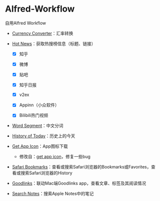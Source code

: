 # Alfred-Workflow
自用Alfred Workflow

- [Currency Converter](https://github.com/BlackCCCat/Alfred-Workflow/tree/main/currency-converter)：汇率转换


- [Hot News](https://github.com/BlackCCCat/Alfred-Workflow/tree/main/hot-news)：获取热搜榜信息（标题、链接）
    - [x] 知乎
    - [x] 微博
    - [x] 贴吧
    - [x] 知乎日报
    - [x] v2ex
    - [x] Appinn（小众软件）
    - [x] Bilibili热门视频 

    
- [Word Segment](https://github.com/BlackCCCat/Alfred-Workflow/tree/main/word-segment)：中文分词
- [History of Today](https://github.com/BlackCCCat/Alfred-Workflow/tree/main/history-of-today)：历史上的今天
- [Get App Icon](https://github.com/BlackCCCat/Alfred-Workflow/tree/main/icon-extractor)：App图标下载
    - 修改自：[get app icon](https://github.com/packal/repository/tree/master/com.mcskrzypczak.extracticon)，修复一些bug
- [Safari Bookmarks](https://github.com/BlackCCCat/Alfred-Workflow/tree/main/safari-bookmarks)：查看或搜索Safari浏览器的Bookmarks或Favorites，查看或搜索Safari浏览器的History
- [Goodlinks](https://github.com/BlackCCCat/Alfred-Workflow/tree/main/goodlinks)：联动Mac端Goodlinks app，查看文章、标签及其阅读情况
- [Search Notes](https://github.com/BlackCCCat/Alfred-Workflow/tree/main/apple-notes)：搜索Apple Notes中的笔记


 

